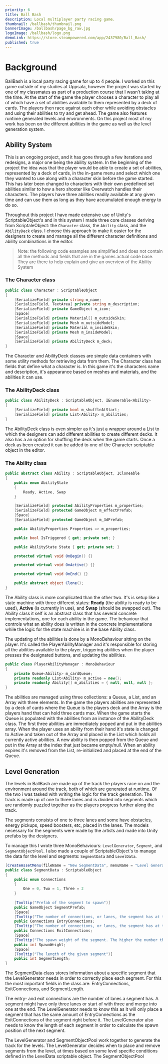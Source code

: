 ```yaml
---
priority: 6
title: Ball Bash
description: Local multiplayer party racing game.
thumbnail: /ballbash/thumbnail.png
bannerImage: /ballbash/page_bg_raw.jpg
logoImage: /ballbash/logo.png
demoLink: https://store.steampowered.com/app/2437980/Ball_Bash/
published: true
---
```


# Background

BallBash is a local party racing game for up to 4 people. I worked on this game outside of my studies at Uppsala, however the project was started by one of my classmates as part of a production course that I wasn’t taking at the time. At the start of the game the player chooses a character to play all of which have a set of abilities available to them represented by a deck of cards. The players then race against each other while avoiding obstacles and using their abilities to try and get ahead. The game also features runtime generated levels and environments. On this project most of my work has been on the different abilities in the game as well as the level generation system. 

## Ability System

This is an ongoing project, and it has gone through a few iterations and redesigns, a major one being the ability system. In the beginning of the project the idea was that the player would be able to create a set of abilities, represented by a deck of cards, in the in-game menu and select which one they wanted to use along with a character skin before the game started. This has later been changed to characters with their own predefined set abilities similar to how a hero shooter like Overwatch handles their characters. The players have three abilities readily available at any given time and can use them as long as they have accumulated enough energy to do so.

Throughout this project I have made extensive use of Unity's ScriptableObject's and in this system I made three core classes deriving from ScriptaleObject: the `Character` class, the `Ability` class, and the `AbilityDeck` class. I choose this approach to make it easier for the designers to create and manage all the different character definitions and ability combinations in the editor. 

> Note: the following code examples are simplified and does not contain all the methods and fields that are in the games actual code base. They are there to help explain and give an overview of the Ability System

### The Character class

```csharp
public class Character : ScriptableObject
{
    [SerializeField] private string m_name;
    [SerializeField, TextArea] private string m_description;
    [SerializeField] private GameObject m_icon;
    [Space]
    [SerializeField] private Material[] m_outsideSkin;
    [SerializeField] private Mesh m_outsideModel;
    [SerializeField] private Material m_insideSkin;
    [SerializeField] private Mesh m_insideModel;
    [Space]
    [SerializeField] private AbilityDeck m_deck;
}
```

The Character and AbilityDeck classes are simple data containers with some utility methods for retrieving data from them. The Character class has fields that define what a character is. In this game it's the characters name and description, it's appearance based on meshes and materials, and the abilities it can use. 

### The AbilityDeck class

```cs
public class AbilityDeck : ScriptableObject, IEnumerable<Ability>
{
    [SerializeField] private bool m_shuffleAtStart;
    [SerializeField] private List<Ability> m_abilities;
}
```

The AbilityDeck class is even simpler as it's just a wrapper around a List to which the designers can add different abilities to create different decks. It also has a an option for shuffling the deck when the game starts. Once a deck as been created it can be added to one of the Character scriptable object in the editor. 

### The Ability class

```csharp
public abstract class Ability : ScriptableObject, ICloneable
{
    public enum AbilityState
    {
        Ready, Active, Swap 
    }

    [SerializeField] protected AbilityProperties m_properties;
    [SerializeField] protected GameObject m_effectPrefab;
    [Space]
    [SerializeField] protected GameObject m_3dPrefab;

    public AbilityProperties Properties => m_properties;

    public bool IsTriggered { get; private set; }

    public AbilityState State { get; private set; }

    protected virtual void OnBegin() {}

    protected virtual void OnActive() {}

    protected virtual void OnEnd() {}

    public abstract object Clone();
}
```

The Ability class is more complicated than the other two. It's is setup like a state machine with three different states: **Ready** (the ability is ready to be used), **Active** (is currently in use), and **Swap** (should be swapped out). The Ability class it self is an abstract class that has several concrete implementations, one for each ability in the game. The behaviour that controls what an ability does is written in the concrete implementations while the logic for the state machine is in the base Ability class. 

The updating of the abilities is done by a MonoBehaviour sitting on the player. It's called the PlayerAbilityManager and it's responsible for storing all the abilities available to the player, triggering abilities when the player presses the designated buttons, and updating the abilities. 

```csharp
public class PlayerAbilityManager : MonoBehaviour
{
    private Queue<Ability> m_cardQueue;
    private readonly List<Ability> m_active = new();
    private readonly Ability[] m_abilities = { null, null, null };
}
```

The abilities are managed using three collections: a Queue, a List, and an Array with three elements. In the game the players abilities are represented by a deck of cards where the Queue is the players deck and the Array is the players hand that can hold three cards max. When the game starts the Queue is populated with the abilities from an instance of the AbilityDeck class. The first three abilities are immediately popped and put in the abilities array. When the player uses an ability from their hand it's state is changed to Active and taken out of the Array and placed in the List which holds all currently active abilities. A new ability is then popped from the Queue and put in the Array at the index that just became empty/null. When an ability expires it's removed from the List, re-initialized and placed at the end of the Queue.

## Level Generation

The levels in BallBash are made up of the track the players race on and the environment around the track, both of which are generated at runtime. Of the two i was tasked with writing the logic for the track generation. The track is made up of one to three lanes and is divided into segments which are randomly puzzled together as the players progress further along the track. 

The segments consists of one to three lanes and some have obstacles, energy pickups, speed boosters, etc, placed in the lanes. The models necessary for the segments were made by the artists and made into Unity prefabs by the designers.

To manage this I wrote three MonoBehaviours: `LevelGenerator`, `Segment`, and `SegmentObjectPool`. I also made a couple of ScriptableObject's to manage the data for the level and segments: `SegmentData` and `LevelData`.

```csharp
[CreateAssetMenu(fileName = "New SegmentData", menuName = "Level Generation/SegmentData")]
public class SegmentData : ScriptableObject
{
    public enum Connections
    {
        One = 0, Two = 1, Three = 2
    }
    
    [Tooltip("Prefab of the segment to spawn")]
    public GameObject SegmentPrefab;
    [Space]
    [Tooltip("The number of connections, or lanes, the segment has at the point of entry")]
    public Connections EntryConnections;
    [Tooltip("The number of connections, or lanes, the segment has at the exit point")]
    public Connections ExitConnections;
    [Space]
    [Tooltip("The spawn weight of the segment. The higher the number the more likely it is to spawn")]
    public int SpawnWeight;
    [Space]
    [Tooltip("The length of the given segment")]
    public int SegmentLength;
}
```

The SegmentData class stores information about a specific segment that the LevelGenerator needs in order to correctly place each segment. For this the most important fields in the class are: EntryConnections, ExitConnections, and SegmentLength. 

The entry- and exit connections are the number of lanes a segment has. A segment might have only three lanes or start of with three and merge into one at the end. The LevelGenerator needs to know this as it will only place a segment that has the same amount of EntryConnections as the ExitConnections of the segment right before it. The LevelGenerator also needs to know the length of each segment in order to calculate the spawn position of the next segment.



The LevelGenerator and SegmentObjectPool work together to generate the track for the levels. The LevelGenerator decides when to place and remove segments from the level, at times based on some level specific conditions defined in the LevelData scriptable object. The SegmentObjectPool 
